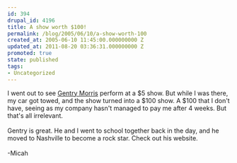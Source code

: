 ```yaml
---
id: 394
drupal_id: 4196
title: A show worth $100!
permalink: /blog/2005/06/10/a-show-worth-100
created_at: 2005-06-10 11:45:00.000000000 Z
updated_at: 2011-08-20 03:36:31.000000000 Z
promoted: true
state: published
tags:
- Uncategorized
---
```

I went out to see <a href="http://www.gentrymorris.com/">Gentry Morris</a> perform at a $5 show. But while I was there, my car got towed, and the show turned into a $100 show. A $100 that I don't have, seeing as my company hasn't managed to pay me after 4 weeks. But that's all irrelevant.<br /><br />Gentry is great. He and I went to school together back in the day, and he moved to Nashville to become a rock star. Check out his website.<br /><br />-Micah
